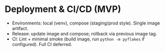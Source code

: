 # Deployment & CI/CD (MVP)
- Environments: local (venv), compose (staging/prod style). Single image artifact.
- Release: update image and compose; rollback via previous image tag.
- CI: Lint + minimal smoke (build image, run `python -m pyflakes` if configured). Full CI deferred.
